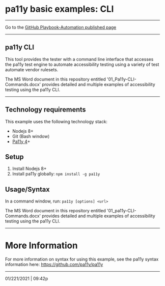 # pa11y basic examples: CLI

<hr>

Go to the [GitHub Playbook-Automation published page](https://section508coordinators.github.io/Dev-Automation/)

<hr>

## pa11y CLI

This tool provides the tester with a command line interface that accesses the pa11y test engine to automate accessibility testing using a variety of test automate vendor rulesets.

The MS Word document in this repository entitled '01_Pa11y-CLI-Commands.docx' provides detailed and multiple examples of accessibility testing using the pa11y CLI.

<hr>

## Technology requirements


This example uses the following technology stack:

- Nodejs 8+
- Git (Bash window)
- [Pa11y 4](https://github.com/pa11y/pa11y/tree/4.x)+

## Setup

1. Install Nodejs 8+
2. Install pa11y globally: `npm install -g pa11y`

## Usage/Syntax

In a command window, run: `pa11y [options] <url>`

The MS Word document in this repository entitled '01_pa11y-CLI-Commands.docx' provides detailed and multiple examples of accessibility testing using the pa11y CLI.

<hr>

# More Information

For more information on syntax for using this example, see the pa11y syntax information here: https://github.com/pa11y/pa11y

<hr>

01/221/2021 | 09:42p

